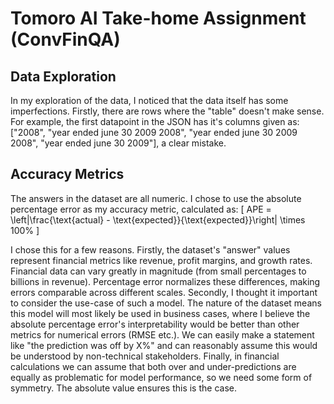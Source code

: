 # Tomoro AI Take-home Assignment (ConvFinQA)

## Data Exploration

In my exploration of the data, I noticed that the data itself has some imperfections. Firstly, there are rows where the "table" doesn't make sense. For example, the first datapoint in the JSON has it's columns given as: 
["2008",
"year ended june 30 2009 2008",
"year ended june 30 2009 2008",
"year ended june 30 2009"],
a clear mistake. 

## Accuracy Metrics

The answers in the dataset are all numeric. I chose to use the absolute percentage error as my accuracy metric, calculated as:
\[ APE = \left|\frac{\text{actual} - \text{expected}}{\text{expected}}\right| \times 100\% \]

I chose this for a few reasons. Firstly, the dataset's "answer" values represent financial metrics like revenue, profit margins, and growth rates. Financial data can vary greatly in magnitude (from small percentages to billions in revenue). Percentage error normalizes these differences, making errors comparable across different scales.
Secondly, I thought it important to consider the use-case of such a model. The nature of the dataset means this model will most likely be used in business cases, where I believe the absolute percentage error's interpretability would be better than other metrics for numerical errors (RMSE etc.). We can easily make a statement like "the prediction was off by X%" and can reasonably assume this would be understood by non-technical stakeholders.
Finally, in financial calculations we can assume that both over and under-predictions are equally as problematic for model performance, so we need some form of symmetry. The absolute value ensures this is the case.